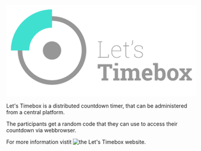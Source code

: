 ![Let's Timebox](branding/Logo.svg)

Let's Timebox is a distributed countdown timer, that can be administered from a central platform.

The participants get a random code that they can use to access their countdown via webbrowser.

For more information vistit ![the Let's Timebox website](https://letstimebox.com).